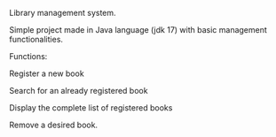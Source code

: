 Library management system.

Simple project made in Java language (jdk 17) with basic management functionalities.

Functions:

Register a new book

Search for an already registered book

Display the complete list of registered books

Remove a desired book.
